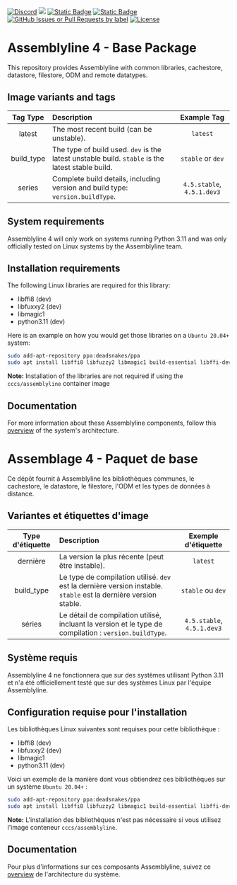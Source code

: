 [![Discord](https://img.shields.io/badge/chat-on%20discord-7289da.svg?sanitize=true)](https://discord.gg/GUAy9wErNu)
[![](https://img.shields.io/discord/908084610158714900)](https://discord.gg/GUAy9wErNu)
[![Static Badge](https://img.shields.io/badge/github-assemblyline-blue?logo=github)](https://github.com/CybercentreCanada/assemblyline)
[![Static Badge](https://img.shields.io/badge/github-assemblyline--base-blue?logo=github)](https://github.com/CybercentreCanada/assemblyline-base)
[![GitHub Issues or Pull Requests by label](https://img.shields.io/github/issues/CybercentreCanada/assemblyline/base)](https://github.com/CybercentreCanada/assemblyline/issues?q=is:issue+is:open+label:base)
[![License](https://img.shields.io/github/license/CybercentreCanada/assemblyline-base)](./LICENCE.md)

# Assemblyline 4 - Base Package

This repository provides Assemblyline with common libraries, cachestore, datastore, filestore, ODM and remote datatypes.

## Image variants and tags

| **Tag Type** | **Description**                                                                                  |      **Example Tag**       |
| :----------: | :----------------------------------------------------------------------------------------------- | :------------------------: |
|    latest    | The most recent build (can be unstable).                                                         |          `latest`          |
|  build_type  | The type of build used. `dev` is the latest unstable build. `stable` is the latest stable build. |     `stable` or `dev`      |
|    series    | Complete build details, including version and build type: `version.buildType`.                   | `4.5.stable`, `4.5.1.dev3` |

## System requirements

Assemblyline 4 will only work on systems running Python 3.11 and was only officially tested on Linux systems by the Assemblyline team.

## Installation requirements

The following Linux libraries are required for this library:

- libffi8 (dev)
- libfuxxy2 (dev)
- libmagic1
- python3.11 (dev)

Here is an example on how you would get those libraries on a `Ubuntu 20.04+` system:
```bash
sudo add-apt-repository ppa:deadsnakes/ppa
sudo apt install libffi8 libfuzzy2 libmagic1 build-essential libffi-dev python3.11 python3.11-dev python3-pip libfuzzy-dev
```

**Note:** Installation of the libraries are not required if using the `cccs/assemblyline` container image

## Documentation

For more information about these Assemblyline components, follow this [overview](https://cybercentrecanada.github.io/assemblyline4_docs/overview/architecture/) of the system's architecture.

# Assemblage 4 - Paquet de base

Ce dépôt fournit à Assemblyline les bibliothèques communes, le cachestore, le datastore, le filestore, l'ODM et les types de données à distance.

## Variantes et étiquettes d'image

| **Type d'étiquette** | **Description**                                                                                                  |  **Exemple d'étiquette**   |
| :------------------: | :--------------------------------------------------------------------------------------------------------------- | :------------------------: |
|       dernière       | La version la plus récente (peut être instable).                                                                 |          `latest`          |
|      build_type      | Le type de compilation utilisé. `dev` est la dernière version instable. `stable` est la dernière version stable. |     `stable` ou `dev`      |
|        séries        | Le détail de compilation utilisé, incluant la version et le type de compilation : `version.buildType`.           | `4.5.stable`, `4.5.1.dev3` |

## Système requis

Assemblyline 4 ne fonctionnera que sur des systèmes utilisant Python 3.11 et n'a été officiellement testé que sur des systèmes Linux par l'équipe Assemblyline.

## Configuration requise pour l'installation

Les bibliothèques Linux suivantes sont requises pour cette bibliothèque :

- libffi8 (dev)
- libfuxxy2 (dev)
- libmagic1
- python3.11 (dev)

Voici un exemple de la manière dont vous obtiendrez ces bibliothèques sur un système `Ubuntu 20.04+` :
```bash
sudo add-apt-repository ppa:deadsnakes/ppa
sudo apt install libffi8 libfuzzy2 libmagic1 build-essential libffi-dev python3.11 python3.11-dev python3-pip libfuzzy-dev
```

**Note:** L'installation des bibliothèques n'est pas nécessaire si vous utilisez l'image conteneur `cccs/assemblyline`.

## Documentation

Pour plus d'informations sur ces composants Assemblyline, suivez ce [overview](https://cybercentrecanada.github.io/assemblyline4_docs/overview/architecture/) de l'architecture du système.
